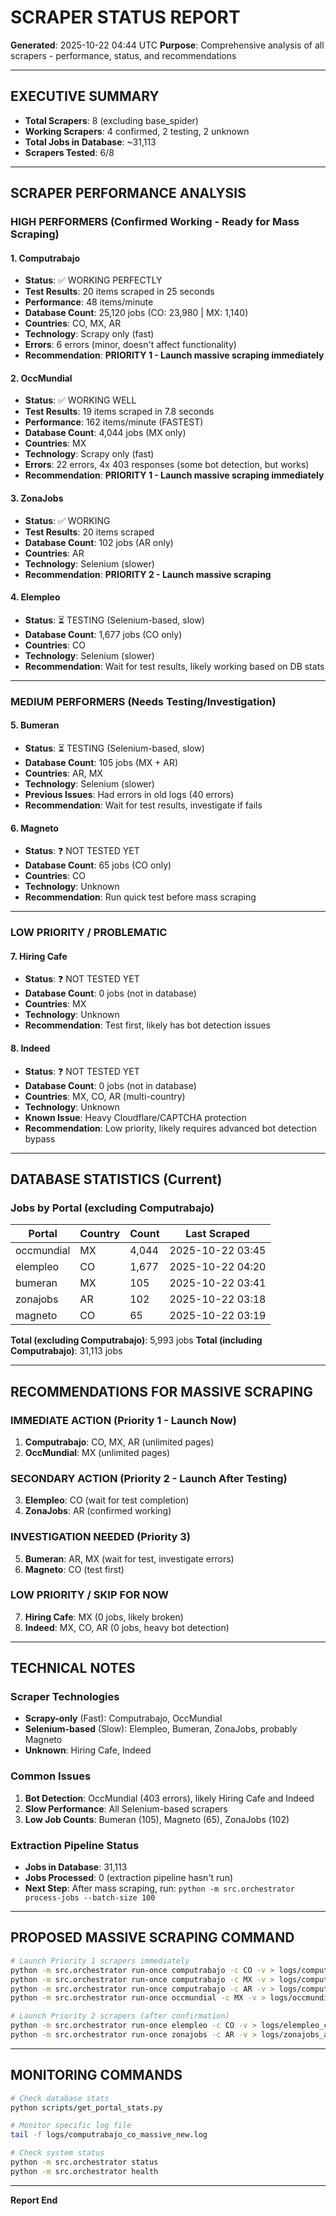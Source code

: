 # SCRAPER STATUS REPORT
**Generated**: 2025-10-22 04:44 UTC
**Purpose**: Comprehensive analysis of all scrapers - performance, status, and recommendations

---

## EXECUTIVE SUMMARY

- **Total Scrapers**: 8 (excluding base_spider)
- **Working Scrapers**: 4 confirmed, 2 testing, 2 unknown
- **Total Jobs in Database**: ~31,113
- **Scrapers Tested**: 6/8

---

## SCRAPER PERFORMANCE ANALYSIS

### HIGH PERFORMERS (Confirmed Working - Ready for Mass Scraping)

#### 1. **Computrabajo**
- **Status**: ✅ WORKING PERFECTLY
- **Test Results**: 20 items scraped in 25 seconds
- **Performance**: 48 items/minute
- **Database Count**: 25,120 jobs (CO: 23,980 | MX: 1,140)
- **Countries**: CO, MX, AR
- **Technology**: Scrapy only (fast)
- **Errors**: 6 errors (minor, doesn't affect functionality)
- **Recommendation**: **PRIORITY 1 - Launch massive scraping immediately**

#### 2. **OccMundial**
- **Status**: ✅ WORKING WELL
- **Test Results**: 19 items scraped in 7.8 seconds
- **Performance**: 162 items/minute (FASTEST)
- **Database Count**: 4,044 jobs (MX only)
- **Countries**: MX
- **Technology**: Scrapy only (fast)
- **Errors**: 22 errors, 4x 403 responses (some bot detection, but works)
- **Recommendation**: **PRIORITY 1 - Launch massive scraping immediately**

#### 3. **ZonaJobs**
- **Status**: ✅ WORKING
- **Test Results**: 20 items scraped
- **Database Count**: 102 jobs (AR only)
- **Countries**: AR
- **Technology**: Selenium (slower)
- **Recommendation**: **PRIORITY 2 - Launch massive scraping**

#### 4. **Elempleo**
- **Status**: ⏳ TESTING (Selenium-based, slow)
- **Database Count**: 1,677 jobs (CO only)
- **Countries**: CO
- **Technology**: Selenium (slower)
- **Recommendation**: Wait for test results, likely working based on DB stats

---

### MEDIUM PERFORMERS (Needs Testing/Investigation)

#### 5. **Bumeran**
- **Status**: ⏳ TESTING (Selenium-based, slow)
- **Database Count**: 105 jobs (MX + AR)
- **Countries**: AR, MX
- **Technology**: Selenium (slower)
- **Previous Issues**: Had errors in old logs (40 errors)
- **Recommendation**: Wait for test results, investigate if fails

#### 6. **Magneto**
- **Status**: ❓ NOT TESTED YET
- **Database Count**: 65 jobs (CO only)
- **Countries**: CO
- **Technology**: Unknown
- **Recommendation**: Run quick test before mass scraping

---

### LOW PRIORITY / PROBLEMATIC

#### 7. **Hiring Cafe**
- **Status**: ❓ NOT TESTED YET
- **Database Count**: 0 jobs (not in database)
- **Countries**: MX
- **Technology**: Unknown
- **Recommendation**: Test first, likely has bot detection issues

#### 8. **Indeed**
- **Status**: ❓ NOT TESTED YET
- **Database Count**: 0 jobs (not in database)
- **Countries**: MX, CO, AR (multi-country)
- **Technology**: Unknown
- **Known Issue**: Heavy Cloudflare/CAPTCHA protection
- **Recommendation**: Low priority, likely requires advanced bot detection bypass

---

## DATABASE STATISTICS (Current)

### Jobs by Portal (excluding Computrabajo)
| Portal | Country | Count | Last Scraped |
|--------|---------|-------|--------------|
| occmundial | MX | 4,044 | 2025-10-22 03:45 |
| elempleo | CO | 1,677 | 2025-10-22 04:20 |
| bumeran | MX | 105 | 2025-10-22 03:41 |
| zonajobs | AR | 102 | 2025-10-22 03:18 |
| magneto | CO | 65 | 2025-10-22 03:19 |

**Total (excluding Computrabajo)**: 5,993 jobs
**Total (including Computrabajo)**: 31,113 jobs

---

## RECOMMENDATIONS FOR MASSIVE SCRAPING

### IMMEDIATE ACTION (Priority 1 - Launch Now)
1. **Computrabajo**: CO, MX, AR (unlimited pages)
2. **OccMundial**: MX (unlimited pages)

### SECONDARY ACTION (Priority 2 - Launch After Testing)
3. **Elempleo**: CO (wait for test completion)
4. **ZonaJobs**: AR (confirmed working)

### INVESTIGATION NEEDED (Priority 3)
5. **Bumeran**: AR, MX (wait for test, investigate errors)
6. **Magneto**: CO (test first)

### LOW PRIORITY / SKIP FOR NOW
7. **Hiring Cafe**: MX (0 jobs, likely broken)
8. **Indeed**: MX, CO, AR (0 jobs, heavy bot detection)

---

## TECHNICAL NOTES

### Scraper Technologies
- **Scrapy-only** (Fast): Computrabajo, OccMundial
- **Selenium-based** (Slow): Elempleo, Bumeran, ZonaJobs, probably Magneto
- **Unknown**: Hiring Cafe, Indeed

### Common Issues
1. **Bot Detection**: OccMundial (403 errors), likely Hiring Cafe and Indeed
2. **Slow Performance**: All Selenium-based scrapers
3. **Low Job Counts**: Bumeran (105), Magneto (65), ZonaJobs (102)

### Extraction Pipeline Status
- **Jobs in Database**: 31,113
- **Jobs Processed**: 0 (extraction pipeline hasn't run)
- **Next Step**: After mass scraping, run: `python -m src.orchestrator process-jobs --batch-size 100`

---

## PROPOSED MASSIVE SCRAPING COMMAND

```bash
# Launch Priority 1 scrapers immediately
python -m src.orchestrator run-once computrabajo -c CO -v > logs/computrabajo_co_massive_new.log 2>&1 &
python -m src.orchestrator run-once computrabajo -c MX -v > logs/computrabajo_mx_massive_new.log 2>&1 &
python -m src.orchestrator run-once computrabajo -c AR -v > logs/computrabajo_ar_massive_new.log 2>&1 &
python -m src.orchestrator run-once occmundial -c MX -v > logs/occmundial_mx_massive_new.log 2>&1 &

# Launch Priority 2 scrapers (after confirmation)
python -m src.orchestrator run-once elempleo -c CO -v > logs/elempleo_co_massive_new.log 2>&1 &
python -m src.orchestrator run-once zonajobs -c AR -v > logs/zonajobs_ar_massive_new.log 2>&1 &
```

---

## MONITORING COMMANDS

```bash
# Check database stats
python scripts/get_portal_stats.py

# Monitor specific log file
tail -f logs/computrabajo_co_massive_new.log

# Check system status
python -m src.orchestrator status
python -m src.orchestrator health
```

---

**Report End**
